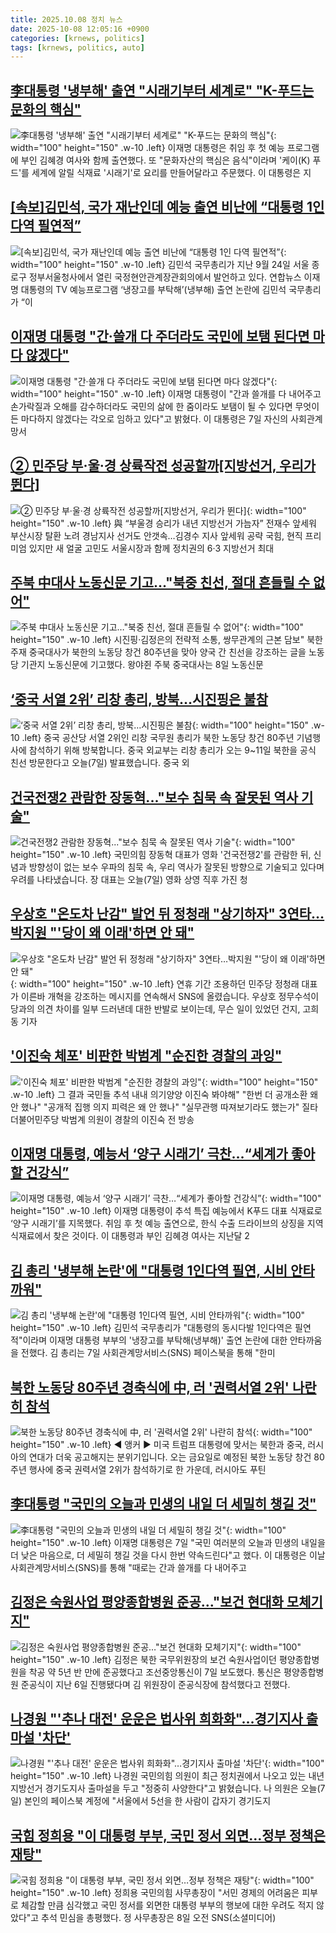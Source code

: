 ```yaml
---
title: 2025.10.08 정치 뉴스
date: 2025-10-08 12:05:16 +0900
categories: [krnews, politics]
tags: [krnews, politics, auto]
---
```

## [李대통령 '냉부해' 출연 "시래기부터 세계로" "K-푸드는 문화의 핵심"](https://n.news.naver.com/mnews/article/119/0003010813)

![李대통령 '냉부해' 출연 "시래기부터 세계로" "K-푸드는 문화의 핵심"](https://mimgnews.pstatic.net/image/origin/119/2025/10/07/3010813.jpg?type=nf220_150){: width="100" height="150" .w-10 .left}
이재명 대통령은 취임 후 첫 예능 프로그램에 부인 김혜경 여사와 함께 출연했다. 또 "문화자산의 핵심은 음식"이라며 '케이(K) 푸드'를 세계에 알릴 식재료 '시래기'로 요리를 만들어달라고 주문했다. 이 대통령은 지

## [[속보]김민석, 국가 재난인데 예능 출연 비난에 “대통령 1인 다역 필연적”](https://n.news.naver.com/mnews/article/021/0002741376)

![[속보]김민석, 국가 재난인데 예능 출연 비난에 “대통령 1인 다역 필연적”](https://mimgnews.pstatic.net/image/origin/021/2025/10/07/2741376.jpg?type=nf220_150){: width="100" height="150" .w-10 .left}
김민석 국무총리가 지난 9월 24일 서울 종로구 정부서울청사에서 열린 국정현안관계장관회의에서 발언하고 있다. 연합뉴스 이재명 대통령의 TV 예능프로그램 ‘냉장고를 부탁해’(냉부해) 출연 논란에 김민석 국무총리가 “이

## [이재명 대통령 "간·쓸개 다 주더라도 국민에 보탬 된다면 마다 않겠다"](https://n.news.naver.com/mnews/article/031/0000970599)

![이재명 대통령 "간·쓸개 다 주더라도 국민에 보탬 된다면 마다 않겠다"](https://mimgnews.pstatic.net/image/origin/031/2025/10/07/970599.jpg?type=nf220_150){: width="100" height="150" .w-10 .left}
이재명 대통령이 "간과 쓸개를 다 내어주고 손가락질과 오해를 감수하더라도 국민의 삶에 한 줌이라도 보탬이 될 수 있다면 무엇이든 마다하지 않겠다는 각오로 임하고 있다"고 밝혔다. 이 대통령은 7일 자신의 사회관계망서

## [② 민주당 부·울·경 상륙작전 성공할까[지방선거, 우리가 뛴다]](https://n.news.naver.com/mnews/article/366/0001113098)

![② 민주당 부·울·경 상륙작전 성공할까[지방선거, 우리가 뛴다]](https://mimgnews.pstatic.net/image/origin/366/2025/10/07/1113098.jpg?type=nf220_150){: width="100" height="150" .w-10 .left}
與 “부울경 승리가 내년 지방선거 가늠자” 전재수 앞세워 부산시장 탈환 노려 경남지사 선거도 안갯속…김경수 지사 앞세워 공략 국힘, 현직 프리미엄 있지만 새 얼굴 고민도 서울시장과 함께 정치권의 6·3 지방선거 최대

## [주북 中대사 노동신문 기고…"북중 친선, 절대 흔들릴 수 없어"](https://n.news.naver.com/mnews/article/001/0015667850)

![주북 中대사 노동신문 기고…"북중 친선, 절대 흔들릴 수 없어"](https://mimgnews.pstatic.net/image/origin/001/2025/10/08/15667850.jpg?type=nf220_150){: width="100" height="150" .w-10 .left}
시진핑·김정은의 전략적 소통, 쌍무관계의 근본 담보" 북한 주재 중국대사가 북한의 노동당 창건 80주년을 맞아 양국 간 친선을 강조하는 글을 노동당 기관지 노동신문에 기고했다. 왕야쥔 주북 중국대사는 8일 노동신문

## [‘중국 서열 2위’ 리창 총리, 방북…시진핑은 불참](https://n.news.naver.com/mnews/article/449/0000322772)

![‘중국 서열 2위’ 리창 총리, 방북…시진핑은 불참](https://mimgnews.pstatic.net/image/origin/449/2025/10/07/322772.jpg?type=nf220_150){: width="100" height="150" .w-10 .left}
중국 공산당 서열 2위인 리창 국무원 총리가 북한 노동당 창건 80주년 기념행사에 참석하기 위해 방북합니다. 중국 외교부는 리창 총리가 오는 9~11일 북한을 공식 친선 방문한다고 오늘(7일) 발표했습니다. 중국 외

## [건국전쟁2 관람한 장동혁..."보수 침묵 속 잘못된 역사 기술"](https://n.news.naver.com/mnews/article/052/0002256610)

![건국전쟁2 관람한 장동혁..."보수 침묵 속 잘못된 역사 기술"](https://mimgnews.pstatic.net/image/origin/052/2025/10/07/2256610.jpg?type=nf220_150){: width="100" height="150" .w-10 .left}
국민의힘 장동혁 대표가 영화 '건국전쟁2'를 관람한 뒤, 신념과 방향성이 없는 보수 우파의 침묵 속, 우리 역사가 잘못된 방향으로 기술되고 있다며 우려를 나타냈습니다. 장 대표는 오늘(7일) 영화 상영 직후 가진 청

## [우상호 "온도차 난감" 발언 뒤 정청래 "상기하자" 3연타…박지원 "'당이 왜 이래'하면 안 돼"](https://n.news.naver.com/mnews/article/448/0000562036)

![우상호 "온도차 난감" 발언 뒤 정청래 "상기하자" 3연타…박지원 "'당이 왜 이래'하면 안 돼"](https://mimgnews.pstatic.net/image/origin/448/2025/10/07/562036.jpg?type=nf220_150){: width="100" height="150" .w-10 .left}
연휴 기간 조용하던 민주당 정청래 대표가 이른바 개혁을 강조하는 메시지를 연속해서 SNS에 올렸습니다. 우상호 정무수석이 당과의 의견 차이를 일부 드러낸데 대한 반발로 보이는데, 무슨 일이 있었던 건지, 고희동 기자

## ['이진숙 체포' 비판한 박범계 "순진한 경찰의 과잉"](https://n.news.naver.com/mnews/article/079/0004073370)

!['이진숙 체포' 비판한 박범계 "순진한 경찰의 과잉"](https://mimgnews.pstatic.net/image/origin/079/2025/10/08/4073370.jpg?type=nf220_150){: width="100" height="150" .w-10 .left}
그 결과 국민들 추석 내내 의기양양 이진숙 봐야해" "한번 더 공개소환 왜 안 했나" "공개적 집행 의지 피력은 왜 안 했나" "실무관행 따져보기라도 했는가" 질타 더불어민주당 박범계 의원이 경찰의 이진숙 전 방송

## [이재명 대통령, 예능서 ‘양구 시래기’ 극찬…“세계가 좋아할 건강식”](https://n.news.naver.com/mnews/article/087/0001147072)

![이재명 대통령, 예능서 ‘양구 시래기’ 극찬…“세계가 좋아할 건강식”](https://mimgnews.pstatic.net/image/origin/087/2025/10/07/1147072.jpg?type=nf220_150){: width="100" height="150" .w-10 .left}
이재명 대통령이 추석 특집 예능에서 K푸드 대표 식재료로 ‘양구 시래기’를 지목했다. 취임 후 첫 예능 출연으로, 한식 수출 드라이브의 상징을 지역 식재료에서 찾은 것이다. 이 대통령과 부인 김혜경 여사는 지난달 2

## [김 총리 '냉부해 논란'에 "대통령 1인다역 필연, 시비 안타까워"](https://n.news.naver.com/mnews/article/469/0000890977)

![김 총리 '냉부해 논란'에 "대통령 1인다역 필연, 시비 안타까워"](https://mimgnews.pstatic.net/image/origin/469/2025/10/07/890977.jpg?type=nf220_150){: width="100" height="150" .w-10 .left}
김민석 국무총리가 "대통령의 동시다발 1인다역은 필연적"이라며 이재명 대통령 부부의 '냉장고를 부탁해(냉부해)' 출연 논란에 대한 안타까움을 전했다. 김 총리는 7일 사회관계망서비스(SNS) 페이스북을 통해 "한미

## [북한 노동당 80주년 경축식에 中, 러 '권력서열 2위' 나란히 참석](https://n.news.naver.com/mnews/article/214/0001453746)

![북한 노동당 80주년 경축식에 中, 러 '권력서열 2위' 나란히 참석](https://mimgnews.pstatic.net/image/origin/214/2025/10/07/1453746.jpg?type=nf220_150){: width="100" height="150" .w-10 .left}
◀ 앵커 ▶ 미국 트럼프 대통령에 맞서는 북한과 중국, 러시아의 연대가 더욱 공고해지는 분위기입니다. 오는 금요일로 예정된 북한 노동당 창건 80주년 행사에 중국 권력서열 2위가 참석하기로 한 가운데, 러시아도 푸틴

## [李대통령 "국민의 오늘과 민생의 내일 더 세밀히 챙길 것"](https://n.news.naver.com/mnews/article/014/0005416776)

![李대통령 "국민의 오늘과 민생의 내일 더 세밀히 챙길 것"](https://mimgnews.pstatic.net/image/origin/014/2025/10/07/5416776.jpg?type=nf220_150){: width="100" height="150" .w-10 .left}
이재명 대통령은 7일 "국민 여러분의 오늘과 민생의 내일을 더 낮은 마음으로, 더 세밀히 챙길 것을 다시 한번 약속드린다"고 했다. 이 대통령은 이날 사회관계망서비스(SNS)를 통해 "때로는 간과 쓸개를 다 내어주고

## [김정은 숙원사업 평양종합병원 준공…"보건 현대화 모체기지"](https://n.news.naver.com/mnews/article/448/0000561919)

![김정은 숙원사업 평양종합병원 준공…"보건 현대화 모체기지"](https://mimgnews.pstatic.net/image/origin/448/2025/10/07/561919.jpg?type=nf220_150){: width="100" height="150" .w-10 .left}
김정은 북한 국무위원장의 보건 숙원사업이던 평양종합병원을 착공 약 5년 반 만에 준공했다고 조선중앙통신이 7일 보도했다. 통신은 평양종합병원 준공식이 지난 6일 진행됐다며 김 위원장이 준공식장에 참석했다고 전했다.

## [나경원 "'추나 대전' 운운은 법사위 희화화"…경기지사 출마설 '차단'](https://n.news.naver.com/mnews/article/437/0000459595)

![나경원 "'추나 대전' 운운은 법사위 희화화"…경기지사 출마설 '차단'](https://mimgnews.pstatic.net/image/origin/437/2025/10/07/459595.jpg?type=nf220_150){: width="100" height="150" .w-10 .left}
나경원 국민의힘 의원이 최근 정치권에서 나오고 있는 내년 지방선거 경기도지사 출마설을 두고 "정중히 사양한다"고 밝혔습니다. 나 의원은 오늘(7일) 본인의 페이스북 계정에 "서울에서 5선을 한 사람이 갑자기 경기도지

## [국힘 정희용 "이 대통령 부부, 국민 정서 외면…정부 정책은 재탕"](https://n.news.naver.com/mnews/article/008/0005260461)

![국힘 정희용 "이 대통령 부부, 국민 정서 외면…정부 정책은 재탕"](https://mimgnews.pstatic.net/image/origin/008/2025/10/08/5260461.jpg?type=nf220_150){: width="100" height="150" .w-10 .left}
정희용 국민의힘 사무총장이 "서민 경제의 어려움은 피부로 체감할 만큼 심각했고 국민 정서를 외면한 대통령 부부의 행보에 대한 우려도 적지 않았다"고 추석 민심을 총평했다. 정 사무총장은 8일 오전 SNS(소셜미디어)

